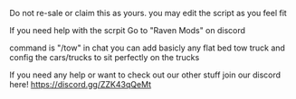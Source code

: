 Do not re-sale or claim this as yours. 
you may edit the script as you feel fit

If you need help with the scrpit Go to "Raven Mods" on discord

command is "/tow" in chat
you can add basicly any flat bed tow truck and config the cars/trucks to sit perfectly on the trucks

If you need any help or want to check out our other stuff join our discord here! https://discord.gg/ZZK43qQeMt
